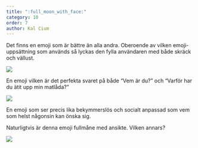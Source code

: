 ```yaml
---
title: ":full_moon_with_face:"
category: 10
order: 7
author: Kal Cium
---
```


Det finns en emoji som är bättre än alla andra. Oberoende av vilken emoji-uppsättning som används så lyckas den fylla användaren med både skräck och vällust.

<img src="https://dbuggen.s3.amazonaws.com/google.png" class="no-crop">

En emoji vilken är det perfekta svaret på både “Vem är du?” och “Varför har du ätit upp min matlåda?”

<img src="https://dbuggen.s3.amazonaws.com/apple.png" class="no-crop">

En emoji som ser precis lika bekymmerslös och socialt anpassad som vem som helst någonsin kan önska sig.

Naturligtvis är denna emoji fullmåne med ansikte. Vilken annars?

<img src="https://dbuggen.s3.amazonaws.com/emojidex.png" class="no-crop">

